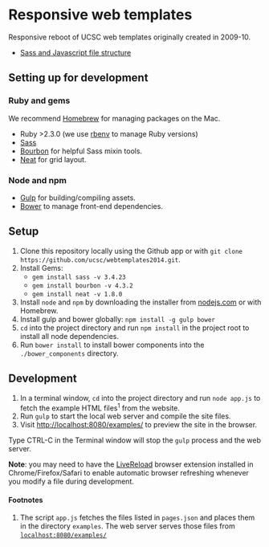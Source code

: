 # Responsive web templates

Responsive reboot of UCSC web templates originally created in 2009-10.

- [Sass and Javascript file structure](FRONTEND.md)

## Setting up for development

### Ruby and gems

We recommend [Homebrew](https://brew.sh/) for managing packages on the Mac.

- Ruby >2.3.0 (we use [rbenv](https://github.com/sstephenson/rbenv) to manage Ruby versions)
- [Sass](http://sass-lang.com/)
- [Bourbon](http://bourbon.io/) for helpful Sass mixin tools.
- [Neat](http://neat.bourbon.io/) for grid layout.

### Node and npm

- [Gulp](http://gulpjs.com) for building/compiling assets.
- [Bower](http://bower.io) to manage front-end dependencies.

## Setup

1. Clone this repository locally using the Github app or with `git clone https://github.com/ucsc/webtemplates2014.git`.
2. Install Gems:
    - `gem install sass -v 3.4.23`
    - `gem install bourbon -v 4.3.2`
    - `gem install neat -v 1.8.0`
3. Install `node` and `npm` by downloading the installer from [nodejs.com](http://nodejs.org) or with Homebrew.
4. Install gulp and bower globally: `npm install -g gulp bower`
5. `cd` into the project  directory and run `npm install` in the project root to install all node dependencies.
6. Run `bower install` to install bower components into the `./bower_components` directory.

## Development

1. In a terminal window, `cd` into the project directory and run `node app.js` to fetch the example HTML files<sup>1</sup> from the website. 
2. Run `gulp` to start the local web server and compile the site files.
2. Visit [http://localhost:8080/examples/](http://localhost:8080/examples/) to preview the site in the browser.

Type CTRL-C in the Terminal window will stop the `gulp` process and the web server.

**Note**: you may need to have the [LiveReload](http://livereload.com/) browser extension installed in Chrome/Firefox/Safari to enable automatic browser refreshing whenever you modify a file during development.

#### Footnotes

1. The script `app.js` fetches the files listed in `pages.json` and places them in the directory `examples`. The web server serves those files from [`localhost:8080/examples/`](http://localhost:8080/examples/)
